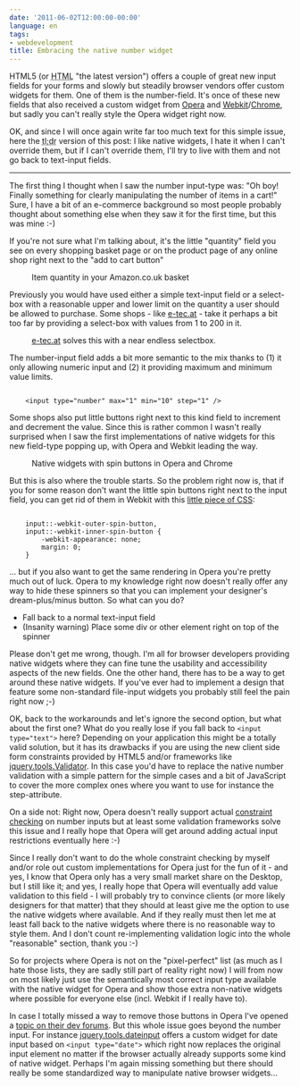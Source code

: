 ```yaml
---
date: '2011-06-02T12:00:00-00:00'
language: en
tags:
- webdevelopment
title: Embracing the native number widget
---
```



HTML5 (or <abbr title="Hypertext markup language">HTML</abbr> "the latest version") offers a couple of great new input fields for your forms and slowly but steadily browser vendors offer custom widgets for them. One of them is the number-field. It's once of these new fields that also received a custom widget from [Opera](http://opera.com) and [Webkit](http://www.webkit.org/)/[Chrome](http://www.google.com/chrome/), but sadly you can't really style the Opera widget right now.

<p class="tldr">OK, and since I will once again write far too much text for this simple issue, here the <abbr title="Too long; did not read">tl;dr</abbr> version of this post: I like native widgets, I hate it when I can't override them, but if I can't override them, I'll try to live with them and not go back to text-input fields.</p>

-----------------------

The first thing I thought when I saw the number input-type was: "Oh boy! Finally something for clearly manipulating the number of items in a cart!" Sure, I have a bit of an e-commerce background so most people probably thought about something else when they saw it for the first time, but this was mine :-)

If you're not sure what I'm talking about, it's the little "quantity" field you see on every shopping basket page or on the product page of any online shop right next to the "add to cart button"

<figure>
	<img src="/media/2011/quantity-in-cart.png" alt="" />
	<figcaption>Item quantity in your Amazon.co.uk basket</figcaption>
</figure>

Previously you would have used either a simple text-input field or a select-box with a reasonable upper and lower limit on the quantity a user should be allowed to purchase. Some shops - like [e-tec.at](http://www.e-tec.at/) - take it perhaps a bit too far by providing a select-box with values from 1 to 200 in it.

<figure>
	<img src="/media/2011/endless-selectbox.jpg" alt="" />
	<figcaption><a href="http://www.e-tec.at/">e-tec.at</a> solves this with a near endless selectbox.</figcaption>
</figure>

The number-input field adds a bit more semantic to the mix thanks to (1) it only allowing numeric input and (2) it providing maximum and minimum value limits.

<pre><code>
	&lt;input type=&quot;number&quot; max=&quot;1&quot; min=&quot;10&quot; step=&quot;1&quot; /&gt;
</code></pre>

Some shops also put little buttons right next to this kind field to increment and decrement the value. Since this is rather common I wasn't really surprised when I saw the first implementations of native widgets for this new field-type popping up, with Opera and Webkit leading the way.

<figure>
	<img src="/media/2011/widgets.png" alt="">
	<figcaption>Native widgets with spin buttons in Opera and Chrome</figcaption>
</figure>

But this is also where the trouble starts. So the problem right now is, that if you for some reason don't want the little spin buttons right next to the input field, you can get rid of them in Webkit with this [little piece of CSS](http://stackoverflow.com/questions/3790935/can-i-hide-the-html5-number-inputs-spin-box/4298216#4298216):

<pre><code>
	input::-webkit-outer-spin-button,
	input::-webkit-inner-spin-button {
	    -webkit-appearance: none;
	    margin: 0;
	}
</code></pre>

... but if you also want to get the same rendering in Opera you're pretty much out of luck. Opera to my knowledge right now doesn't really offer any way to hide these spinners so that you can implement your designer's dream-plus/minus button. So what can you do?

* Fall back to a normal text-input field
* (Insanity warning) Place some div or other element right on top of the spinner

Please don't get me wrong, though. I'm all for browser developers providing native widgets where they can fine tune the usability and accessibility aspects of the new fields. One the other hand, there has to be a way to get around these native widgets. If you've ever had to implement a design that feature some non-standard file-input widgets you probably still feel the pain right now ;-)

OK, back to the workarounds and let's ignore the second option, but what about the first one? What do you really lose if you fall back to `<input type="text">` here? Depending on your application this might be a totally valid solution, but it has its drawbacks if you are using the new client side form constraints provided by HTML5 and/or frameworks like [jquery.tools.Validator](http://flowplayer.org/tools/demos/validator/index.html). In this case you'd have to replace the native number validation with a simple pattern for the simple cases and a bit of JavaScript to cover the more complex ones where you want to use for instance the step-attribute.

On a side not: Right now, Opera doesn't really support actual [constraint checking](http://www.quirksmode.org/html5/tests/inputs_numbers.html) on number inputs but at least some validation frameworks solve this issue and I really hope that Opera will get around adding actual input restrictions eventually here :-)

Since I really don't want to do the whole constraint checking by myself and/or role out custom implementations for Opera just for the fun of it - and yes, I know that Opera only has a very small market share on the Desktop, but I still like it; and yes, I really hope that Opera will eventually add value validation to this field - I will probably try to convince clients (or more likely designers for that matter) that they should at least give me the option to use the native widgets where available. And if they really must then let me at least fall back to the native widgets where there is no reasonable way to style them. And I don't count re-implementing validation logic into the whole "reasonable" section, thank you :-)

So for projects where Opera is not on the "pixel-perfect" list (as much as I hate those lists, they are sadly still part of reality right now) I will from now on most likely just use the semantically most correct input type available with the native widget for Opera and show those extra non-native widgets where possible for everyone else (incl. Webkit if I really have to).

In case I totally missed a way to remove those buttons in Opera I've opened a [topic on their dev forums](http://dev.opera.com/forums/topic/1008922?t=1307040381&amp;page=1#comment9565472). But this whole issue goes beyond the number input. For instance [jquery.tools.dateinput](https://github.com/jquerytools/jquerytools/blob/master/src/dateinput/dateinput.js) offers a custom widget for date input based on `<input type="date">` which right now replaces the original input element no matter if the browser actually already supports some kind of native widget. Perhaps I'm again missing something but there should really be some standardized way to manipulate native browser widgets...
